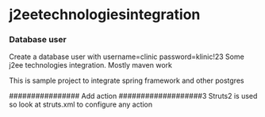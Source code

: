 j2eetechnologiesintegration
============================
### Database user ###
Create a database user with
username=clinic
password=klinic!23
Some j2ee technologies integration. Mostly maven work

This is sample project to integrate spring framework and other postgres

################ Add action ###################3
Struts2 is used so look at struts.xml to configure any action
